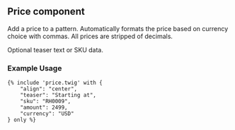 ## Price component
Add a price to a pattern. Automatically formats the price based on currency choice with commas.  All prices are
stripped of decimals.

 Optional teaser text or SKU data.

### Example Usage

```
{% include 'price.twig' with {
    "align": "center",
    "teaser": "Starting at",
    "sku": "RH0009",
    "amount": 2499,
    "currency": "USD"
} only %}
```
